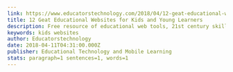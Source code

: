 ```yaml
---
link: https://www.educatorstechnology.com/2018/04/12-geat-educational-websites-for-kids.html
title: 12 Geat Educational Websites for Kids and Young Learners
description: Free resource of educational web tools, 21st century skills, tips and tutorials on how teachers and students integrate technology into education
keywords: kids websites
author: Educatorstechnology
date: 2018-04-11T04:31:00.000Z
publisher: Educational Technology and Mobile Learning
stats: paragraph=1 sentences=1, words=1
---
```

